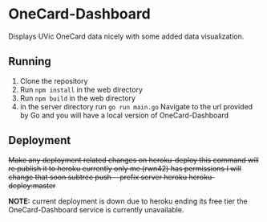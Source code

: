 # OneCard-Dashboard
Displays UVic OneCard data nicely with some added data visualization.

## Running
1. Clone the repository
2. Run `npm install` in the web directory
3. Run `npm build` in the web directory
4. in the server directory run `go run main.go`
Navigate to the url provided by Go and you will have a local version
of OneCard-Dashboard

## Deployment
~~Make any deployment related changes on heroku-deploy
this command will re publish it to heroku
currently only me (rwn42) has permissions I will change that soon
subtree push --prefix server heroku heroku-deploy:master~~

**NOTE:** current deployment is down due to heroku ending its free tier
the OneCard-Dashboard service is currently unavailable.
